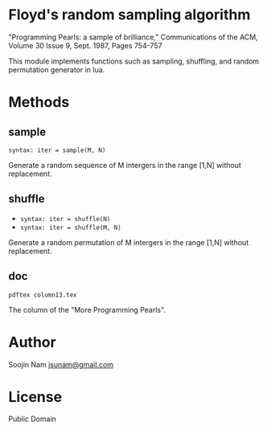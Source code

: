 Floyd's random sampling algorithm
=================================
"Programming Pearls: a sample of brilliance," Communications of the ACM, Volume 30 Issue 9, Sept. 1987, Pages 754-757 

This module implements functions such as sampling, shuffling, and random permutation generator in lua.

Methods
=======

sample
------
`syntax: iter = sample(M, N)`

Generate a random sequence of M intergers in the range [1,N] without replacement.

shuffle
-------
- `syntax: iter = shuffle(N)`
- `syntax: iter = shuffle(M, N)`

Generate a random permutation of M intergers in the range [1,N] without replacement.

doc
---
`pdftex column13.tex`

The column of the "More Programming Pearls".

Author
======
Soojin Nam jsunam@gmail.com

License
=======
Public Domain
